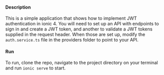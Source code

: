 #### Description
  This is a simple application that shows how to implement JWT authentication in ionic 4.
  You will need to set up an API with endpoints to sign in and create a JWT token, and another to validate a JWT tokens supplied in the request header. When those are set up, modify the `auth.service.ts` file in the providers folder to point to your API.

#### Run
  To run, clone the repo, navigate to the project directory on your terminal and run `ionic serve` to start. 